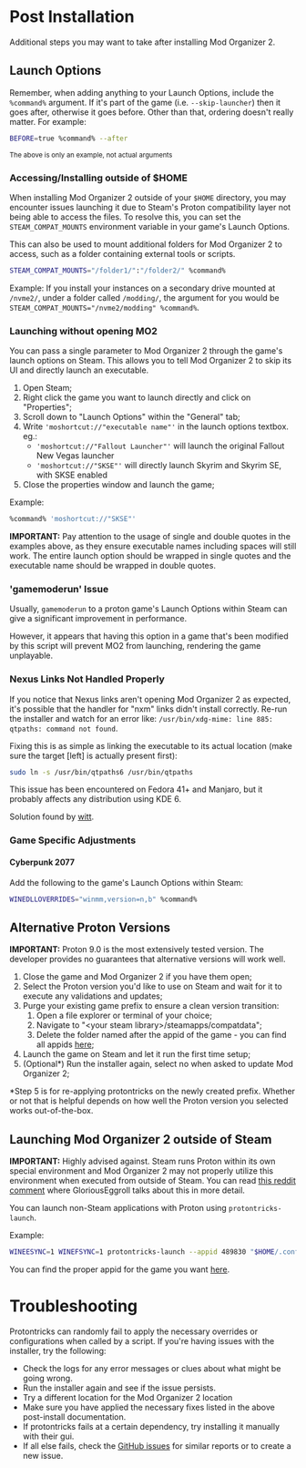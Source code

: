 # Post Installation

Additional steps you may want to take after installing Mod Organizer 2.

## Launch Options
Remember, when adding anything to your Launch Options, include the `%command%` argument. If it's part of the game 
(i.e. `--skip-launcher`) then it goes after, otherwise it goes before. Other than that, ordering doesn't really matter. For example:
```bash
BEFORE=true %command% --after
```
<sup>The above is only an example, not actual arguments</sup>

### Accessing/Installing outside of $HOME
When installing Mod Organizer 2 outside of your `$HOME` directory, you may encounter issues launching it due to Steam's 
Proton compatibility layer not being able to access the files. To resolve this, you can set the `STEAM_COMPAT_MOUNTS` 
environment variable in your game's Launch Options.

This can also be used to mount additional folders for Mod Organizer 2 to access, such as a folder containing external 
tools or scripts.

```bash
STEAM_COMPAT_MOUNTS="/folder1/":"/folder2/" %command%
```

Example:
If you install your instances on a secondary drive mounted at `/nvme2/`, under a folder called `/modding/`, the argument 
for you would be `STEAM_COMPAT_MOUNTS="/nvme2/modding" %command%`.

### Launching without opening MO2

You can pass a single parameter to Mod Organizer 2 through the game's launch options on Steam. This allows you to tell 
Mod Organizer 2 to skip its UI and directly launch an executable.

1. Open Steam;
2. Right click the game you want to launch directly and click on "Properties";
3. Scroll down to "Launch Options" within the "General" tab;
4. Write `'moshortcut://"executable name"'` in the launch options textbox. eg.:
   - `'moshortcut://"Fallout Launcher"'` will launch the original Fallout New Vegas launcher
   - `'moshortcut://"SKSE"'` will directly launch Skyrim and Skyrim SE, with SKSE enabled
5. Close the properties window and launch the game;

Example:
```bash
%command% 'moshortcut://"SKSE"'
```

**IMPORTANT:** Pay attention to the usage of single and double quotes in the examples above, as they ensure executable 
names including spaces will still work. The entire launch option should be wrapped in single quotes and the executable name should be wrapped in double quotes.

### 'gamemoderun' Issue
Usually, `gamemoderun` to a proton game's Launch Options within Steam can give a significant improvement in performance.

However, it appears that having this option in a game that's been modified by this script will prevent MO2 from 
launching, rendering the game unplayable.

### Nexus Links Not Handled Properly
If you notice that Nexus links aren't opening Mod Organizer 2 as expected, it's possible that the handler for "nxm" 
links didn't install correctly. Re-run the installer and watch for an error like: 
`/usr/bin/xdg-mime: line 885: qtpaths: command not found`.

Fixing this is as simple as linking the executable to its actual location (make sure the target [left] is actually 
present first):
```bash
sudo ln -s /usr/bin/qtpaths6 /usr/bin/qtpaths
```

This issue has been encountered on Fedora 41+ and Manjaro, but it probably affects any distribution using KDE 6.

Solution found by [witt](https://segmentfault.com/a/1190000045432085).

### Game Specific Adjustments

#### Cyberpunk 2077
Add the following to the game's Launch Options within Steam:</br>
```bash
WINEDLLOVERRIDES="winmm,version=n,b" %command%
```

## Alternative Proton Versions

**IMPORTANT:** Proton 9.0 is the most extensively tested version. The developer provides no guarantees that alternative versions will work well.
1. Close the game and Mod Organizer 2 if you have them open;
2. Select the Proton version you'd like to use on Steam and wait for it to execute any validations and updates;
3. Purge your existing game prefix to ensure a clean version transition:
	1. Open a file explorer or terminal of your choice;
	2. Navigate to "\<your steam library\>/steamapps/compatdata";
	3. Delete the folder named after the appid of the game - you can find all appids [here](gamesinfo);
4. Launch the game on Steam and let it run the first time setup;
5. (Optional\*) Run the installer again, select no when asked to update Mod Organizer 2;

\*Step 5 is for re-applying protontricks on the newly created prefix. Whether or not that is helpful depends on how well the Proton version you selected works out-of-the-box.

## Launching Mod Organizer 2 outside of Steam

**IMPORTANT:** Highly advised against. Steam runs Proton within its own special environment and Mod Organizer 2 may not properly utilize this environment when executed from outside of Steam. You can read [this reddit comment](https://www.reddit.com/r/linux_gaming/comments/k2kyjt/is_it_a_good_idea_to_use_proton_for_non_steam/gdxz70m/) where GloriousEggroll talks about this in more detail.

You can launch non-Steam applications with Proton using `protontricks-launch`.

Example:
```bash
WINEESYNC=1 WINEFSYNC=1 protontricks-launch --appid 489830 "$HOME/.config/modorganizer2/instances/skyrimspecialedition/modorganizer2/ModOrganizer.exe"
```

You can find the proper appid for the game you want [here](gamesinfo).

# Troubleshooting

Protontricks can randomly fail to apply the necessary overrides or configurations when called by a script. If you're having issues with the installer, try the following:
* Check the logs for any error messages or clues about what might be going wrong.
* Run the installer again and see if the issue persists.
* Try a different location for the Mod Organizer 2 location
* Make sure you have applied the necessary fixes listed in the above post-install documentation.
* If protontricks fails at a certain dependency, try installing it manually with their gui.
* If all else fails, check the [GitHub issues](https://github.com/Furglitch/modorganizer2-linux-installer/issues) for similar reports or to create a new issue.